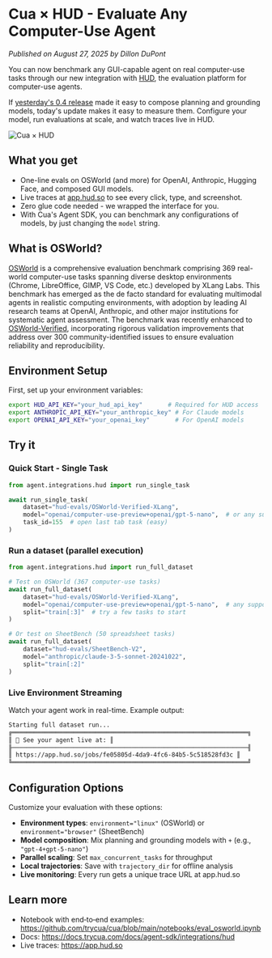 # Cua × HUD - Evaluate Any Computer-Use Agent

_Published on August 27, 2025 by Dillon DuPont_

You can now benchmark any GUI-capable agent on real computer-use tasks through our new integration with [HUD](https://hud.so), the evaluation platform for computer-use agents.

If [yesterday's 0.4 release](composite-agents.md) made it easy to compose planning and grounding models, today's update makes it easy to measure them. Configure your model, run evaluations at scale, and watch traces live in HUD.

<img src="./assets/hud-agent-evals.png" alt="Cua × HUD">

## What you get

- One-line evals on OSWorld (and more) for OpenAI, Anthropic, Hugging Face, and composed GUI models.
- Live traces at [app.hud.so](https://app.hud.so) to see every click, type, and screenshot.
- Zero glue code needed - we wrapped the interface for you.
- With Cua's Agent SDK, you can benchmark any configurations of models, by just changing the `model` string.

## What is OSWorld?

[OSWorld](https://os-world.github.io) is a comprehensive evaluation benchmark comprising 369 real-world computer-use tasks spanning diverse desktop environments (Chrome, LibreOffice, GIMP, VS Code, etc.) developed by XLang Labs. This benchmark has emerged as the de facto standard for evaluating multimodal agents in realistic computing environments, with adoption by leading AI research teams at OpenAI, Anthropic, and other major institutions for systematic agent assessment. The benchmark was recently enhanced to [OSWorld-Verified](https://xlang.ai/blog/osworld-verified), incorporating rigorous validation improvements that address over 300 community-identified issues to ensure evaluation reliability and reproducibility.

## Environment Setup

First, set up your environment variables:

```bash
export HUD_API_KEY="your_hud_api_key"       # Required for HUD access
export ANTHROPIC_API_KEY="your_anthropic_key" # For Claude models
export OPENAI_API_KEY="your_openai_key"       # For OpenAI models
```

## Try it

### Quick Start - Single Task

```python
from agent.integrations.hud import run_single_task

await run_single_task(
    dataset="hud-evals/OSWorld-Verified-XLang",
    model="openai/computer-use-preview+openai/gpt-5-nano",  # or any supported model string
    task_id=155  # open last tab task (easy)
)
```

### Run a dataset (parallel execution)

```python
from agent.integrations.hud import run_full_dataset

# Test on OSWorld (367 computer-use tasks)
await run_full_dataset(
    dataset="hud-evals/OSWorld-Verified-XLang",
    model="openai/computer-use-preview+openai/gpt-5-nano",  # any supported model string
    split="train[:3]"  # try a few tasks to start
)

# Or test on SheetBench (50 spreadsheet tasks)
await run_full_dataset(
    dataset="hud-evals/SheetBench-V2",
    model="anthropic/claude-3-5-sonnet-20241022",
    split="train[:2]"
)
```

### Live Environment Streaming

Watch your agent work in real-time. Example output:

```md
Starting full dataset run...
╔═════════════════════════════════════════════════════════════════╗
║ 🚀 See your agent live at: ║
╟─────────────────────────────────────────────────────────────────╢
║ https://app.hud.so/jobs/fe05805d-4da9-4fc6-84b5-5c518528fd3c ║
╚═════════════════════════════════════════════════════════════════╝
```

## Configuration Options

Customize your evaluation with these options:

- **Environment types**: `environment="linux"` (OSWorld) or `environment="browser"` (SheetBench)
- **Model composition**: Mix planning and grounding models with `+` (e.g., `"gpt-4+gpt-5-nano"`)
- **Parallel scaling**: Set `max_concurrent_tasks` for throughput
- **Local trajectories**: Save with `trajectory_dir` for offline analysis
- **Live monitoring**: Every run gets a unique trace URL at app.hud.so

## Learn more

- Notebook with end‑to‑end examples: https://github.com/trycua/cua/blob/main/notebooks/eval_osworld.ipynb
- Docs: https://docs.trycua.com/docs/agent-sdk/integrations/hud
- Live traces: https://app.hud.so
